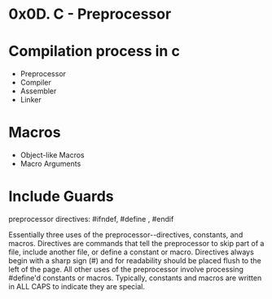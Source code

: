 # 0x0D. C - Preprocessor

# Compilation process in c
- Preprocessor
- Compiler
- Assembler
- Linker

# Macros
- Object-like Macros
- Macro Arguments

# Include Guards
preprocessor directives: #ifndef, #define , #endif

Essentially three uses of the preprocessor--directives, constants, and macros. Directives are commands that tell the preprocessor to skip part of a file, include another file, or define a constant or macro. Directives always begin with a sharp sign (#) and for readability should be placed flush to the left of the page. All other uses of the preprocessor involve processing #define'd constants or macros. Typically, constants and macros are written in ALL CAPS to indicate they are special. 